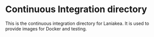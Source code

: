 # Continuous Integration directory
This is the continuous integration directory for Laniakea. It is used
to provide images for Docker and testing.

